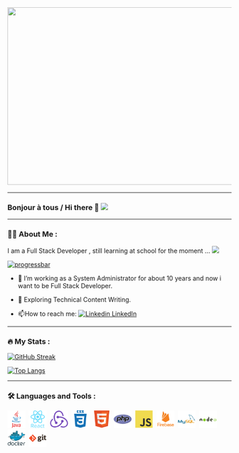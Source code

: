 <div id="header" align="center">
</div>

<div align="center">
  <img src="https://media4.giphy.com/media/v1.Y2lkPTc5MGI3NjExNGJjYzU4YmRlNjM2M2RlNTBhZjEwZDE2MTA4NWM3NWY4ODE2NjI5ZiZlcD12MV9pbnRlcm5hbF9naWZzX2dpZklkJmN0PWc/l2SpTXlLhThF29ai4/giphy.gif" width="600"  height="400"/>
</div>

****
### Bonjour à tous  / Hi there 👋   <img src="https://media.giphy.com/media/M9gbBd9nbDrOTu1Mqx/giphy.gif" width="100"/>

****
### :woman_technologist: About Me :


I am a Full Stack Developer  , still learning at school for the moment ... <img src="https://media.giphy.com/media/WUlplcMpOCEmTGBtBW/giphy.gif" width="50">

[![progressbar](https://readme-components.vercel.app/api?component=linearprogress&skill=School-Learning&value=65)](https://github.com/harish-sethuraman/readme-components)

- :telescope: I’m working as a System Administrator for about 10 years and now i want to be Full Stack Developer.

- :seedling: Exploring Technical Content Writing.


- :mailbox:How to reach me:
[![Linkedin](https://i.stack.imgur.com/gVE0j.png) LinkedIn](https://www.linkedin.com/in/belhassen-beague-29aa0795?lipi=urn%3Ali%3Apage%3Ad_flagship3_profile_view_base_contact_details%3BbPgv4T7RRFmeuNJ0iBZc%2Bw%3D%3D)
&nbsp;


****
### :fire: My Stats :

[![GitHub Streak](http://github-readme-streak-stats.herokuapp.com?user=belhassen-b&theme=dark&background=000000)](https://git.io/streak-stats)

[![Top Langs](https://github-readme-stats.vercel.app/api/top-langs/?username=belhassen-b&layout=compact&theme=vision-friendly-dark)](https://github.com/anuraghazra/github-readme-stats)


****
### :hammer_and_wrench: Languages and Tools :
<div>
  <img src="https://github.com/devicons/devicon/blob/master/icons/java/java-original-wordmark.svg" title="Java" alt="Java" width="40" height="40"/>&nbsp;
  <img src="https://github.com/devicons/devicon/blob/master/icons/react/react-original-wordmark.svg" title="React" alt="React" width="40" height="40"/>&nbsp;
<!--  <img src="https://github.com/devicons/devicon/blob/master/icons/spring/spring-original-wordmark.svg" title="Spring" alt="Spring" width="40" height="40"/>&nbsp;
  <img src="https://github.com/devicons/devicon/blob/master/icons/materialui/materialui-original.svg" title="Material UI" alt="Material UI" width="40" height="40"/>&nbsp;
  <img src="https://github.com/devicons/devicon/blob/master/icons/flutter/flutter-original.svg" title="Flutter" alt="Flutter" width="40" height="40"/>&nbsp;
  <img src="https://github.com/devicons/devicon/blob/master/icons/gatsby/gatsby-original.svg" title="Gatsby"  alt="Gatsby" width="40" height="40"/>&nbsp;
  <img src="https://github.com/devicons/devicon/blob/master/icons/amazonwebservices/amazonwebservices-plain-wordmark.svg" title="AWS" alt="AWS" width="40" height="40"/>&nbsp;
-->
  <img src="https://github.com/devicons/devicon/blob/master/icons/redux/redux-original.svg" title="Redux" alt="Redux " width="40" height="40"/>&nbsp;
  <img src="https://github.com/devicons/devicon/blob/master/icons/css3/css3-plain-wordmark.svg"  title="CSS3" alt="CSS" width="40" height="40"/>&nbsp;
  <img src="https://github.com/devicons/devicon/blob/master/icons/html5/html5-original.svg" title="HTML5" alt="HTML" width="40" height="40"/>&nbsp;
  <img src="https://github.com/devicons/devicon/blob/master/icons/php/php-original.svg" title="PHP" alt="PHP" width="40" height="40"/>&nbsp;
  <img src="https://github.com/devicons/devicon/blob/master/icons/javascript/javascript-original.svg" title="JavaScript" alt="JavaScript" width="40" height="40"/>&nbsp;
  <img src="https://github.com/devicons/devicon/blob/master/icons/firebase/firebase-plain-wordmark.svg" title="Firebase" alt="Firebase" width="40" height="40"/>&nbsp;
  <img src="https://github.com/devicons/devicon/blob/master/icons/mysql/mysql-original-wordmark.svg" title="MySQL"  alt="MySQL" width="40" height="40"/>&nbsp;
  <img src="https://github.com/devicons/devicon/blob/master/icons/nodejs/nodejs-original-wordmark.svg" title="NodeJS" alt="NodeJS" width="40" height="40"/>&nbsp;
  <img src="https://github.com/devicons/devicon/blob/master/icons/docker/docker-original-wordmark.svg" title="Docker" alt="Docker" width="40" height="40"/>&nbsp;
  

  <img src="https://github.com/devicons/devicon/blob/master/icons/git/git-original-wordmark.svg" title="Git" alt="Git" width="40" height="40"/>
</div>

